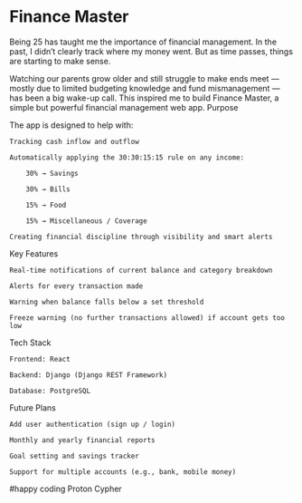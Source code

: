 
# Finance Master

Being 25 has taught me the importance of financial management. In the past, I didn’t clearly track where my money went. But as time passes, things are starting to make sense.

Watching our parents grow older and still struggle to make ends meet — mostly due to limited budgeting knowledge and fund mismanagement — has been a big wake-up call. This inspired me to build Finance Master, a simple but powerful financial management web app.
Purpose

The app is designed to help with:

    Tracking cash inflow and outflow

    Automatically applying the 30:30:15:15 rule on any income:

        30% → Savings

        30% → Bills

        15% → Food

        15% → Miscellaneous / Coverage

    Creating financial discipline through visibility and smart alerts

Key Features

    Real-time notifications of current balance and category breakdown

    Alerts for every transaction made

    Warning when balance falls below a set threshold

    Freeze warning (no further transactions allowed) if account gets too low

Tech Stack

    Frontend: React

    Backend: Django (Django REST Framework)

    Database: PostgreSQL 

Future Plans

    Add user authentication (sign up / login)

    Monthly and yearly financial reports

    Goal setting and savings tracker

    Support for multiple accounts (e.g., bank, mobile money)
#happy coding Proton Cypher
